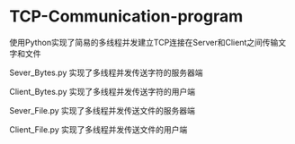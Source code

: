 # TCP-Communication-program
使用Python实现了简易的多线程并发建立TCP连接在Server和Client之间传输文字和文件

Sever_Bytes.py 实现了多线程并发传送字符的服务器端

Client_Bytes.py 实现了多线程并发传送字符的用户端

Sever_File.py 实现了多线程并发传送文件的服务器端

Client_File.py 实现了多线程并发传送文件的用户端
